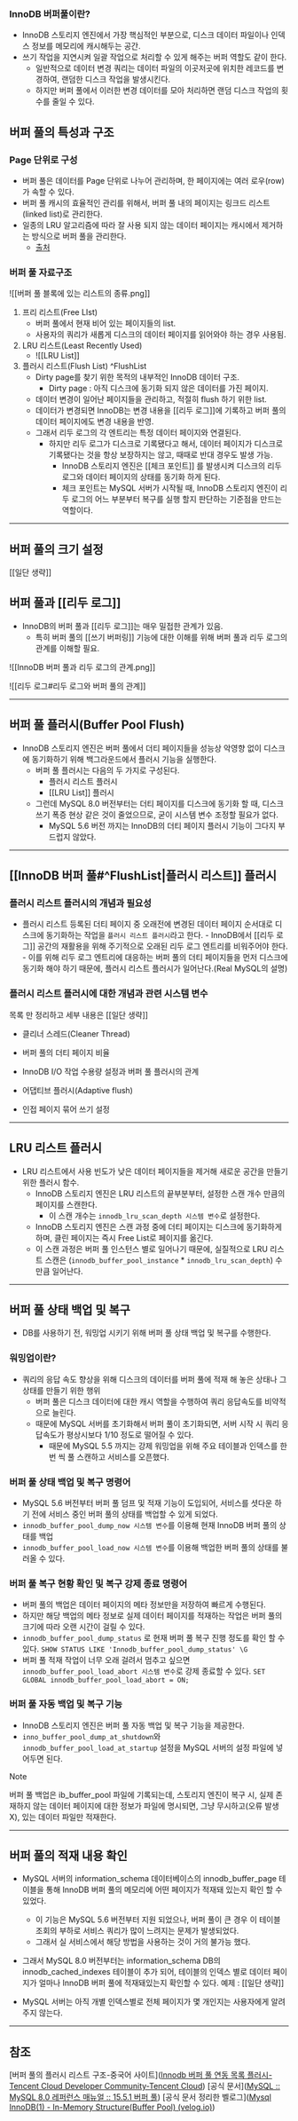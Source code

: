  ### InnoDB 버퍼풀이란?
 - InnoDB 스토리지 엔진에서 가장 핵심적인 부분으로, 디스크 데이터 파일이나 인덱스 정보를 메모리에 캐시해두는 공간.
 - 쓰기 작업을 지연시켜 일괄 작업으로 처리할 수 있게 해주는 버퍼 역할도 같이 한다. 
	 - 일반적으로 데이터 변경 쿼리는 데이터 파일의 이곳저곳에 위치한 레코드를 변경하여, 랜덤한 디스크 작업을 발생시킨다. 
	 - 하지만 버퍼 풀에서 이러한 변경 데이터를 모아 처리하면 랜덤 디스크 작업의 횟수를 줄일 수 있다. 

## 버퍼 풀의 특성과 구조

 ### Page 단위로 구성
 - 버퍼 풀은 데이터를 Page 단위로 나누어 관리하며, 한 페이지에는 여러 로우(row) 가 속할 수 있다. 
 - 버퍼 풀 캐시의 효율적인 관리를 위해서, 버퍼 풀 내의 페이지는 링크드 리스트(linked list)로 관리한다. 
 - 일종의 LRU 알고리즘에 따라 잘 사용 되지 않는 데이터 페이지는 캐시에서 제거하는 방식으로 버퍼 풀을 관리한다.
	 - [출처](https://flashsql.github.io/innodb-doc-kr/blog/innodb/5.1.buffer-pool.html)

 ### 버퍼 풀 자료구조
![[버퍼 풀 블록에 있는 리스트의 종류.png]]
1. 프리 리스트(Free LIst)
	- 버퍼 풀에서 현재 비어 있는 페이지들의 list.
	- 사용자의 쿼리가 새롭게 디스크의 데이터 페이지를 읽어와야 하는 경우 사용됨.
2. LRU 리스트(Least Recently Used)
	- ![[LRU List]]
3. 플러시 리스트(Flush List) ^FlushList
	- Dirty page를 찾기 위한 목적의 내부적인 InnoDB 데이터 구조.
		- Dirty page : 아직 디스크에 동기화 되지 않은 데이터를 가진 페이지. 
	- 데이터 변경이 일어난 페이지들을 관리하고, 적절히 flush 하기 위한 list.
	- 데이터가 변경되면 InnoDB는 변경 내용을 [[리두 로그]]에 기록하고 버퍼 풀의 데이터 페이지에도 변경 내용을 반영.
	- 그래서 리두 로그의 각 엔트리는 특정 데이터 페이지와 연결된다. 
		- 하지만 리두 로그가 디스크로 기록됐다고 해서, 데이터 페이지가 디스크로 기록됐다는 것을 항상 보장하지는 않고, 때때로 반대 경우도 발생 가능.
			- InnoDB 스토리지 엔진은 [[체크 포인트]] 를 발생시켜 디스크의 리두 로그와 데이터 페이지의 상태를 동기화 하게 된다. 
			- 체크 포인트는 MySQL 서버가 시작될 때, InnoDB 스토리지 엔진이 리두 로그의 어느 부분부터 복구를 실행 할지 판단하는 기준점을 만드는 역할이다. 

---

## 버퍼 풀의 크기 설정

[[일단 생략]]

## 버퍼 풀과 [[리두 로그]]
- InnoDB의 버퍼 풀과 [[리두 로그]]는 매우 밀접한 관계가 있음.
	- 특히 버퍼 풀의 [[쓰기 버퍼링]] 기능에 대한 이해를 위해 버퍼 풀과 리두 로그의 관계를 이해할 필요.

![[InnoDB 버퍼 풀과 리두 로그의 관계.png]]

![[리두 로그#리두 로그와 버퍼 풀의 관계]]

---

## 버퍼 풀 플러시(Buffer Pool Flush)

- InnoDB 스토리지 엔진은 버퍼 풀에서 더티 페이지들을 성능상 악영향 없이 디스크에 동기화하기 위해 백그라운드에서 플러시 기능을 실행한다.
	- 버퍼 풀 플러시는 다음의 두 가지로 구성된다.
		- 플러시 리스트 플러시
		- [[LRU List]] 플러시
	 - 그런데 MySQL 8.0 버전부터는 더티 페이지를 디스크에 동기화 할 때, 디스크 쓰기 폭증 현상 같은 것이 줄었으므로, 굳이 시스템 변수 조정할 필요가 없다. 
		 - MySQL 5.6 버전 까지는 InnoDB의 더티 페이지 플러시 기능이 그다지 부드럽지 않았다. 
---
 ## [[InnoDB 버퍼 풀#^FlushList|플러시 리스트]] 플러시
 
 ### 플러시 리스트 플러시의 개념과 필요성
 
- 플러시 리스트 등록된 더티 페이지 중 오래전에 변경된 데이터 페이지 순서대로 디스크에 동기화하는 작업을 `플러시 리스트 플러시`라고 한다.
		- InnoDB에서 [[리두 로그]] 공간의 재활용을 위해 주기적으로 오래된 리두 로그 엔트리를 비워주어야 한다.
		- 이를 위해 리두 로그 엔트리에 대응하는 버퍼 풀의 더티 페이지들을 먼저 디스크에 동기화 해야 하기 때문에, 플러시 리스트 플러시가 일어난다.(Real MySQL의 설명)

 ### 플러시 리스트 플러시에 대한 개념과 관련 시스템 변수

목록 만 정리하고 세부 내용은 [[일단 생략]]

 - 클리너 스레드(Cleaner Thread)


- 버퍼 풀의 더티 페이지 비율

- InnoDB I/O 작업 수용량 설정과 버퍼 풀 플러시의 관계


- 어댑티브 플러시(Adaptive flush)

- 인접 페이지 묶어 쓰기 설정

---

 ## LRU 리스트 플러시

- LRU 리스트에서 사용 빈도가 낮은 데이터 페이지들을 제거해 새로운 공간을 만들기 위한 플러시 함수.
	- InnoDB 스토리지 엔진은 LRU 리스트의 끝부분부터, 설정한 스캔 개수 만큼의 페이지를 스캔한다.
		- 이 스캔 개수는 `innodb_lru_scan_depth 시스템 변수`로 설정한다.
	- InnoDB 스토리지 엔진은 스캔 과정 중에 더티 페이지는 디스크에 동기화하게 하며, 클린 페이지는 즉시 Free List로 페이지를 옮긴다. 
	- 이 스캔 과정은 버퍼 풀 인스턴스 별로 일어나기 때문에, 실질적으로 LRU 리스트 스캔은 (`innodb_buffer_pool_instance` * `innodb_lru_scan_depth`) 수 만큼 일어난다. 

---

## 버퍼 풀 상태 백업 및 복구
- DB를 사용하기 전, 워밍업 시키기 위해 버퍼 풀 상태 백업 및 복구를 수행한다. 

 ### 워밍업이란?
- 쿼리의 응답 속도 향상을 위해 디스크의 데이터를 버퍼 풀에 적재 해 놓은 상태나 그 상태를 만들기 위한 행위
	- 버퍼 풀은 디스크 데이터에 대한 캐시 역할을 수행하여 쿼리 응답속도를 비약적으로 늘린다. 
	- 때문에 MySQL 서버를 초기화해서 버퍼 풀이 초기화되면, 서버 시작 시 쿼리 응답속도가 평상시보다 1/10 정도로 떨어질 수 있다.
		- 때문에 MySQL 5.5 까지는 강제 워밍업을 위해 주요 테이블과 인덱스를 한 번 씩 풀 스캔하고 서비스를 오픈했다.

 ### 버퍼 풀 상태 백업 및 복구 명령어
- MySQL 5.6 버전부터 버퍼 풀 덤프 및 적재 기능이 도입되어, 서비스를 셧다운 하기 전에 서비스 중인 버퍼 풀의 상태를 백업할 수 있게 되었다.
- `innodb_buffer_pool_dump_now 시스템 변수`를 이용해 현재 InnoDB 버퍼 풀의 상태를 백업
- `innodb_buffer_pool_load_now 시스템 변수`를 이용해 백업한 버퍼 풀의 상태를 불러올 수 있다.

 ### 버퍼 풀 복구 현황 확인 및 복구 강제 종료 명령어
 - 버퍼 풀의 백업은 데이터 페이지의 메타 정보만을 저장하여 빠르게 수행된다.
- 하지만 해당 백업의 메타 정보로 실제 데이터 페이지를 적재하는 작업은 버퍼 풀의 크기에 따라 오랜 시간이 걸릴 수 있다.
- `innodb_buffer_pool_dump_status` 로 현재 버퍼 풀 복구 진행 정도를 확인 할 수 있다.
	``` SHOW STATUS LIKE 'Innodb_buffer_pool_dump_status' \G ```
- 버퍼 풀 적재 작업이 너무 오래 걸려서 멈추고 싶으면 `innodb_buffer_pool_load_abort 시스템 변수`로 강제 종료할 수 있다.
	```SET GLOBAL innodb_buffer_pool_load_abort = ON; ```

 ### 버퍼 풀 자동 백업 및 복구 기능
 - InnoDB 스토리지 엔진은 버퍼 풀 자동 백업 및 복구 기능을 제공한다.
 - `inno_buffer_pool_dump_at_shutdown`와 `innodb_buffer_pool_load_at_startup` 설정을 MySQL 서버의 설정 파일에 넣어두면 된다. 

>[!note]
>버퍼 풀 백업은 ib_buffer_pool 파일에 기록되는데, 스토리지 엔진이 복구 시, 실제 존재하지 않는 데이터 페이지에 대한 정보가 파일에 명시되면, 그냥 무시하고(오류 발생 X), 있는 데이터 파일만 적재한다.

---

## 버퍼 풀의 적재 내용 확인

- MySQL 서버의 information_schema 데이터베이스의 innodb_buffer_page 테이블을 통해 InnoDB 버퍼 풀의 메모리에 어떤 페이지가 적재돼 있는지 확인 할 수 있었다.
	- 이 기능은 MySQL 5.6 버전부터 지원 되었으나, 버퍼 풀이 큰 경우 이 테이블 조회의 부하로 서비스 쿼리가 많이 느려지는 문제가 발생되었다. 
	- 그래서 실 서비스에서 해당 방법을 사용하는 것이 거의 불가능 했다.
- 그래서 MySQL 8.0 버전부터는 information_schema DB의 innodb_cached_indexes 테이블이 추가 되어, 테이블의 인덱스 별로 데이터 페이지가 얼마나 InnoDB 버퍼 풀에 적재돼있는지 확인할 수 있다. 
예제 : [[일단 생략]]

- MySQL 서버는 아직 개별 인덱스별로 전체 페이지가 몇 개인지는 사용자에게 알려주지 않는다.

---






## 참조
[버퍼 풀의 플러시 리스트 구조-중국어 사이트]([Innodb 버퍼 풀 연동 목록 플러시-Tencent Cloud Developer Community-Tencent Cloud](https://cloud.tencent.com/developer/article/1670731))
[공식 문서]([MySQL :: MySQL 8.0 레퍼런스 매뉴얼 :: 15.5.1 버퍼 풀](https://dev.mysql.com/doc/refman/8.0/en/innodb-buffer-pool.html))
[공식 문서 정리한 벨로그]([Mysql InnoDB(1) - In-Memory Structure(Buffer Pool) (velog.io)](https://velog.io/@lpiecel/Mysql-InnoDB1-In-Memory-StructureBuffer-Pool))